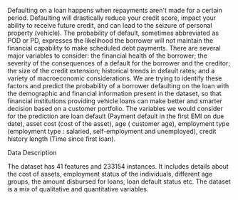 Defaulting on a loan happens when repayments aren't made for a certain period.
Defaulting will drastically reduce your credit score, impact your ability to receive future credit, and can lead to the seizure of personal property (vehicle).
The probability of default, sometimes abbreviated as POD or PD, expresses the likelihood the borrower will not maintain the financial capability to make scheduled debt payments.
There are several major variables to consider: the financial health of the borrower; the severity of the consequences of a default for the borrower and the creditor; the size of the credit extension; historical trends in default rates; and a variety of macroeconomic considerations.
We are trying to identify these factors and predict the probability of a borrower defaulting on the loan with the demographic and financial information present in the dataset, so that financial institutions providing vehicle loans can make better and smarter decision based on a customer portfolio. The variables we would consider for the prediction are loan default (Payment default in the first EMI on due date), asset cost (cost of the asset),  age ( customer age), employment type (employment type : salaried, self-employment and unemployed), credit history length (Time since first loan).








Data Description

The dataset has 41 features and 233154 instances. It includes details about the cost of assets, employment status of the individuals, different age groups, the amount disbursed for loans, loan default status etc. The dataset is a mix of qualitative and quantitative variables. 
